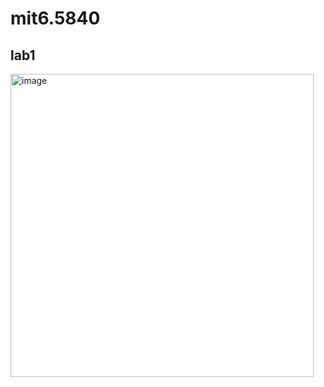 # mit6.5840
## lab1
<img width="485" alt="image" src="https://github.com/Sharp010/mit6.5840/assets/86239718/482e8bc2-a907-4887-b69c-7a747a9d0568">
